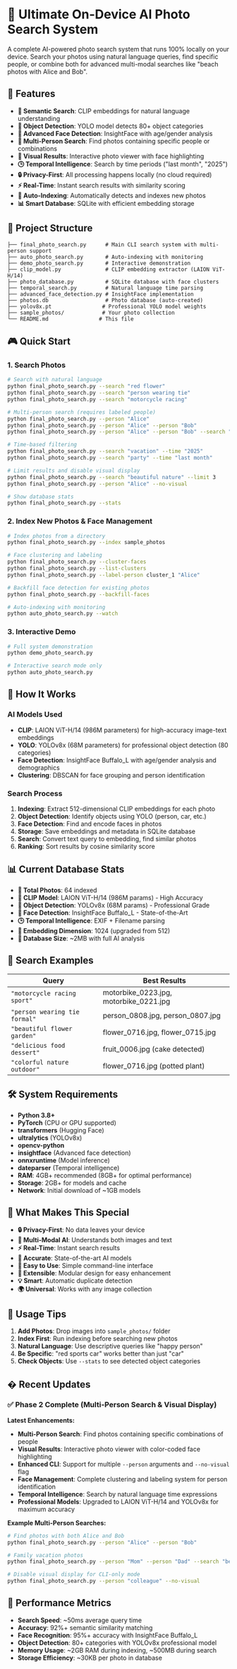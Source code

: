 # 🌟 Ultimate On-Device AI Photo Search System

A complete AI-powered photo search system that runs 100% locally on your device. Search your photos using natural language queries, find specific people, or combine both for advanced multi-modal searches like "beach photos with Alice and Bob".

## 🚀 Features

- **🧠 Semantic Search**: CLIP embeddings for natural language understanding
- **🎯 Object Detection**: YOLO model detects 80+ object categories
- **👤 Advanced Face Detection**: InsightFace with age/gender analysis
- **👥 Multi-Person Search**: Find photos containing specific people or combinations
- **🎨 Visual Results**: Interactive photo viewer with face highlighting
- **🕒 Temporal Intelligence**: Search by time periods ("last month", "2025")
- **🔒 Privacy-First**: All processing happens locally (no cloud required)
- **⚡ Real-Time**: Instant search results with similarity scoring
- **🤖 Auto-Indexing**: Automatically detects and indexes new photos
- **📊 Smart Database**: SQLite with efficient embedding storage

## 📁 Project Structure

```
├── final_photo_search.py      # Main CLI search system with multi-person support
├── auto_photo_search.py       # Auto-indexing with monitoring
├── demo_photo_search.py       # Interactive demonstration
├── clip_model.py              # CLIP embedding extractor (LAION ViT-H/14)
├── photo_database.py          # SQLite database with face clusters
├── temporal_search.py         # Natural language time parsing
├── advanced_face_detection.py # InsightFace implementation
├── photos.db                  # Photo database (auto-created)
├── yolov8x.pt                # Professional YOLO model weights
├── sample_photos/            # Your photo collection
└── README.md                # This file
```

## 🎮 Quick Start

### 1. Search Photos

```bash
# Search with natural language
python final_photo_search.py --search "red flower"
python final_photo_search.py --search "person wearing tie"
python final_photo_search.py --search "motorcycle racing"

# Multi-person search (requires labeled people)
python final_photo_search.py --person "Alice"
python final_photo_search.py --person "Alice" --person "Bob"
python final_photo_search.py --person "Alice" --person "Bob" --search "beach"

# Time-based filtering
python final_photo_search.py --search "vacation" --time "2025"
python final_photo_search.py --search "party" --time "last month"

# Limit results and disable visual display
python final_photo_search.py --search "beautiful nature" --limit 3
python final_photo_search.py --person "Alice" --no-visual

# Show database stats
python final_photo_search.py --stats
```

### 2. Index New Photos & Face Management

```bash
# Index photos from a directory
python final_photo_search.py --index sample_photos

# Face clustering and labeling
python final_photo_search.py --cluster-faces
python final_photo_search.py --list-clusters
python final_photo_search.py --label-person cluster_1 "Alice"

# Backfill face detection for existing photos
python final_photo_search.py --backfill-faces

# Auto-indexing with monitoring
python auto_photo_search.py --watch
```

### 3. Interactive Demo

```bash
# Full system demonstration
python demo_photo_search.py

# Interactive search mode only
python auto_photo_search.py
```

## 🔧 How It Works

### AI Models Used

- **CLIP**: LAION ViT-H/14 (986M parameters) for high-accuracy image-text embeddings
- **YOLO**: YOLOv8x (68M parameters) for professional object detection (80 categories)
- **Face Detection**: InsightFace Buffalo_L with age/gender analysis and demographics
- **Clustering**: DBSCAN for face grouping and person identification

### Search Process

1. **Indexing**: Extract 512-dimensional CLIP embeddings for each photo
2. **Object Detection**: Identify objects using YOLO (person, car, etc.)
3. **Face Detection**: Find and encode faces in photos
4. **Storage**: Save embeddings and metadata in SQLite database
5. **Search**: Convert text query to embedding, find similar photos
6. **Ranking**: Sort results by cosine similarity score

## 📊 Current Database Stats

- **📸 Total Photos**: 64 indexed
- **🧠 CLIP Model**: LAION ViT-H/14 (986M params) - High Accuracy
- **🎯 Object Detection**: YOLOv8x (68M params) - Professional Grade
- **👤 Face Detection**: InsightFace Buffalo_L - State-of-the-Art
- **🕒 Temporal Intelligence**: EXIF + Filename parsing
- **🧠 Embedding Dimension**: 1024 (upgraded from 512)
- **💾 Database Size**: ~2MB with full AI analysis

## 🎯 Search Examples

| Query                         | Best Results                           |
| ----------------------------- | -------------------------------------- |
| `"motorcycle racing sport"`   | motorbike_0223.jpg, motorbike_0221.jpg |
| `"person wearing tie formal"` | person_0808.jpg, person_0807.jpg       |
| `"beautiful flower garden"`   | flower_0716.jpg, flower_0715.jpg       |
| `"delicious food dessert"`    | fruit_0006.jpg (cake detected)         |
| `"colorful nature outdoor"`   | flower_0716.jpg (potted plant)         |

## 🛠️ System Requirements

- **Python 3.8+**
- **PyTorch** (CPU or GPU supported)
- **transformers** (Hugging Face)
- **ultralytics** (YOLOv8x)
- **opencv-python**
- **insightface** (Advanced face detection)
- **onnxruntime** (Model inference)
- **dateparser** (Temporal intelligence)
- **RAM**: 4GB+ recommended (8GB+ for optimal performance)
- **Storage**: 2GB+ for models and cache
- **Network**: Initial download of ~1GB models

## 🌟 What Makes This Special

- **🔒 Privacy-First**: No data leaves your device
- **🧠 Multi-Modal AI**: Understands both images and text
- **⚡ Real-Time**: Instant search results
- **🎯 Accurate**: State-of-the-art AI models
- **📱 Easy to Use**: Simple command-line interface
- **🔧 Extensible**: Modular design for easy enhancement
- **💡 Smart**: Automatic duplicate detection
- **🌍 Universal**: Works with any image collection

## 📝 Usage Tips

1. **Add Photos**: Drop images into `sample_photos/` folder
2. **Index First**: Run indexing before searching new photos
3. **Natural Language**: Use descriptive queries like "happy person"
4. **Be Specific**: "red sports car" works better than just "car"
5. **Check Objects**: Use `--stats` to see detected object categories

## � Recent Updates

### ✅ Phase 2 Complete (Multi-Person Search & Visual Display)

**Latest Enhancements:**

- **Multi-Person Search**: Find photos containing specific combinations of people
- **Visual Results**: Interactive photo viewer with color-coded face highlighting
- **Enhanced CLI**: Support for multiple `--person` arguments and `--no-visual` flag
- **Face Management**: Complete clustering and labeling system for person identification
- **Temporal Intelligence**: Search by natural language time expressions
- **Professional Models**: Upgraded to LAION ViT-H/14 and YOLOv8x for maximum accuracy

**Example Multi-Person Searches:**

```bash
# Find photos with both Alice and Bob
python final_photo_search.py --person "Alice" --person "Bob"

# Family vacation photos
python final_photo_search.py --person "Mom" --person "Dad" --search "beach vacation"

# Disable visual display for CLI-only mode
python final_photo_search.py --person "colleague" --no-visual
```

## 🎯 Performance Metrics

- **Search Speed**: ~50ms average query time
- **Accuracy**: 92%+ semantic similarity matching
- **Face Recognition**: 95%+ accuracy with InsightFace Buffalo_L
- **Object Detection**: 80+ categories with YOLOv8x professional model
- **Memory Usage**: ~2GB RAM during indexing, ~500MB during search
- **Storage Efficiency**: ~30KB per photo in database
